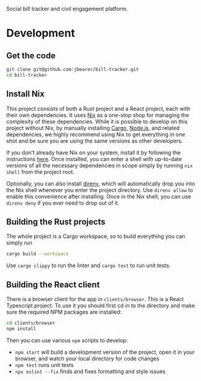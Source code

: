 Social bill tracker and civil engagement platform.

# Development

## Get the code

```bash
git clone git@github.com:jbearer/bill-tracker.git
cd bill-tracker
```

## Install Nix

This project consists of both a Rust project and a React project, each with their own dependencies.
It uses [Nix](https://nixos.org/) as a one-stop shop for managing the complexity of these
dependencies. While it is possible to develop on this project without Nix, by manually installing
[Cargo](https://doc.rust-lang.org/cargo/), [Node.js](https://nodejs.org/en), and related
dependencies, we highly recommend using Nix to get everything in one shot and be sure you are using
the same versions as other developers.

If you don't already have Nix on your system, install it by following the instructions
[here](https://nixos.org/download.html). Once installed, you can enter a shell with up-to-date
versions of all the necessary dependencies in scope simply by running `nix shell` from the project
root.

Optionally, you can also install [direnv](https://direnv.net/), which will automatically drop you into the Nix
shell whenever you enter the project directory. Use `direnv allow` to enable this convenience after
installing. Once in the Nix shell, you can use `direnv deny` if you ever need to drop out of it.

## Building the Rust projects

The whole project is a Cargo workspace, so to build everything you can simply run

```bash
cargo build --workspace
```

Use `cargo clippy` to run the linter and `cargo test` to run unit tests.

## Building the React client

There is a browser client for the app in `clients/browser`. This is a React Typescript project. To
use it you should first cd in to the directory and make sure the required NPM packages are
installed:

```bash
cd clients/browser
npm install
```

Then you can use various `npm` scripts to develop:
* `npm start` will build a development version of the project, open it in your browser, and watch
  your local directory for code changes
* `npm test` runs unit tests
* `npx eslint --fix` finds and fixes formatting and style issues
